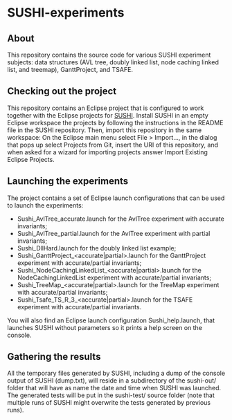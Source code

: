 # SUSHI-experiments

## About

This repository contains the source code for various SUSHI experiment subjects: data structures (AVL tree, doubly linked 
list, node caching linked list, and treemap), GanttProject, and TSAFE.

## Checking out the project

This repository contains an Eclipse project that is configured to work together with the Eclipse projects for 
[SUSHI](https://github.com/pietrobraione/sushi). Install SUSHI in an empty Eclipse workspace the projects by following the instructions in the README file in the SUSHI repository. Then, import this repository in the same workspace: On the Eclipse main menu select File > Import..., in the dialog that pops up select Projects from Git, insert the URI of this repository, and when asked for a wizard for importing projects answer Import Existing Eclipse Projects.

## Launching the experiments

The project contains a set of Eclipse launch configurations that can be used to launch the experiments:

* Sushi_AvlTree_accurate.launch for the AvlTree experiment with accurate invariants;
* Sushi_AvlTree_partial.launch for the AvlTree experiment with partial invariants;
* Sushi_DllHard.launch for the doubly linked list example;
* Sushi_GanttProject_&lt;accurate|partial&gt;.launch for the GanttProject experiment with accurate/partial invariants;
* Sushi_NodeCachingLinkedList_&lt;accurate|partial&gt;.launch for the NodeCachingLinkedList experiment with accurate/partial invariants;
* Sushi_TreeMap_&lt;accurate|partial&gt;.launch for the TreeMap experiment with accurate/partial invariants;
* Sushi_Tsafe_TS_R_3_&lt;accurate|partial&gt;.launch for the TSAFE experiment with accurate/partial invariants.

You will also find an Eclipse launch configuration Sushi_help.launch, that launches SUSHI without parameters 
so it prints a help screen on the console.

## Gathering the results

All the temporary files generated by SUSHI, including a dump of the console output of SUSHI (dump.txt), will reside 
in a subdirectory of the sushi-out/ folder that will have as name the date and time when SUSHI was launched. The 
generated tests will be put in the sushi-test/ source folder (note that multiple runs of SUSHI might overwrite 
the tests generated by previous runs).
  